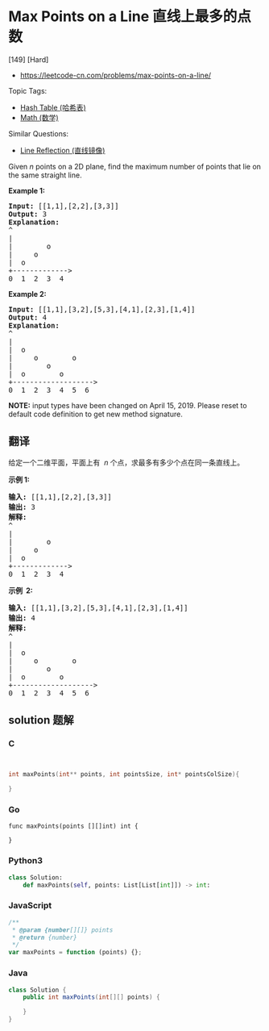 # Max Points on a Line 直线上最多的点数

[149] [Hard]

- https://leetcode-cn.com/problems/max-points-on-a-line/

Topic Tags:

- [Hash Table (哈希表)](https://leetcode-cn.com/tag/hash-table/)
- [Math (数学)](https://leetcode-cn.com/tag/math/)

Similar Questions:

- [Line Reflection (直线镜像)](https://leetcode-cn.com/problems/line-reflection/)

Given _n_ points on a 2D plane, find the maximum number of points that lie on the same straight line.

**Example 1:**

<pre><strong>Input:</strong> [[1,1],[2,2],[3,3]]
<strong>Output:</strong> 3
<strong>Explanation:</strong>
^
|
| &nbsp; &nbsp; &nbsp; &nbsp;o
| &nbsp; &nbsp; o
| &nbsp;o &nbsp;
+-------------&gt;
0 &nbsp;1 &nbsp;2 &nbsp;3  4
</pre>

**Example 2:**

<pre><strong>Input:</strong> [[1,1],[3,2],[5,3],[4,1],[2,3],[1,4]]
<strong>Output:</strong> 4
<strong>Explanation:</strong>
^
|
|  o
| &nbsp;&nbsp;&nbsp;&nbsp;o&nbsp;&nbsp;      o
| &nbsp;&nbsp;&nbsp;&nbsp;   o
| &nbsp;o &nbsp;      o
+-------------------&gt;
0 &nbsp;1 &nbsp;2 &nbsp;3 &nbsp;4 &nbsp;5 &nbsp;6
</pre>

**NOTE:** input types have been changed on April 15, 2019. Please reset to default code definition to get new method signature.

## 翻译

给定一个二维平面，平面上有  *n* 个点，求最多有多少个点在同一条直线上。

**示例 1:**

<pre><strong>输入:</strong> [[1,1],[2,2],[3,3]]
<strong>输出:</strong> 3
<strong>解释:</strong>
^
|
| &nbsp; &nbsp; &nbsp; &nbsp;o
| &nbsp; &nbsp; o
| &nbsp;o &nbsp;
+-------------&gt;
0 &nbsp;1 &nbsp;2 &nbsp;3  4
</pre>

**示例  2:**

<pre><strong>输入:</strong> [[1,1],[3,2],[5,3],[4,1],[2,3],[1,4]]
<strong>输出:</strong> 4
<strong>解释:</strong>
^
|
|  o
| &nbsp;&nbsp;&nbsp;&nbsp;o&nbsp;&nbsp;      o
| &nbsp;&nbsp;&nbsp;&nbsp;   o
| &nbsp;o &nbsp;      o
+-------------------&gt;
0 &nbsp;1 &nbsp;2 &nbsp;3 &nbsp;4 &nbsp;5 &nbsp;6</pre>

## solution 题解

### C

```c


int maxPoints(int** points, int pointsSize, int* pointsColSize){

}
```

### Go

```golang
func maxPoints(points [][]int) int {

}
```

### Python3

```python
class Solution:
    def maxPoints(self, points: List[List[int]]) -> int:
```

### JavaScript

```javascript
/**
 * @param {number[][]} points
 * @return {number}
 */
var maxPoints = function (points) {};
```

### Java

```java
class Solution {
    public int maxPoints(int[][] points) {

    }
}
```
